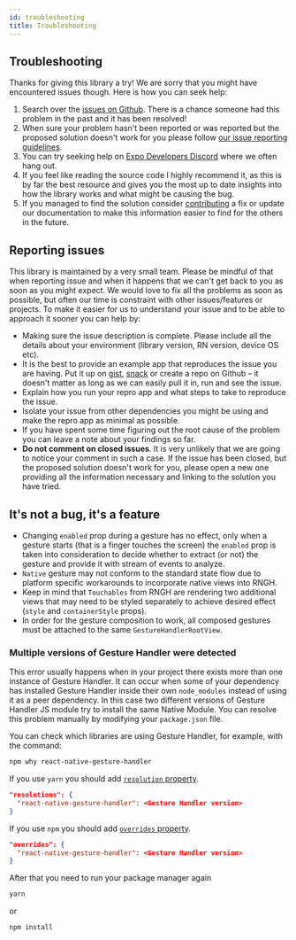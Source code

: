 ```yaml
---
id: troubleshooting
title: Troubleshooting
---
```


## Troubleshooting

Thanks for giving this library a try! We are sorry that you might have encountered issues though. Here is how you can seek help:

1. Search over the [issues on Github](https://github.com/software-mansion/react-native-gesture-handler/issues). There is a chance someone had this problem in the past and it has been resolved!
2. When sure your problem hasn't been reported or was reported but the proposed solution doesn't work for you please follow [our issue reporting guidelines](#reporting-issues).
3. You can try seeking help on [Expo Developers Discord](https://chat.expo.dev/) where we often hang out.
4. If you feel like reading the source code I highly recommend it, as this is by far the best resource and gives you the most up to date insights into how the library works and what might be causing the bug.
5. If you managed to find the solution consider [contributing](introduction.md#contributing) a fix or update our documentation to make this information easier to find for the others in the future.

## Reporting issues

This library is maintained by a very small team.
Please be mindful of that when reporting issue and when it happens that we can't get back to you as soon as you might expect.
We would love to fix all the problems as soon as possible, but often our time is constraint with other issues/features or projects.
To make it easier for us to understand your issue and to be able to approach it sooner you can help by:

- Making sure the issue description is complete. Please include all the details about your environment (library version, RN version, device OS etc).
- It is the best to provide an example app that reproduces the issue you are having. Put it up on [gist](https://gist.github.com/), [snack](https://snack.expo.io) or create a repo on Github – it doesn't matter as long as we can easily pull it in, run and see the issue.
- Explain how you run your repro app and what steps to take to reproduce the issue.
- Isolate your issue from other dependencies you might be using and make the repro app as minimal as possible.
- If you have spent some time figuring out the root cause of the problem you can leave a note about your findings so far.
- **Do not comment on closed issues**. It is very unlikely that we are going to notice your comment in such a case. If the issue has been closed, but the proposed solution doesn't work for you, please open a new one providing all the information necessary and linking to the solution you have tried.

## It's not a bug, it's a feature

- Changing `enabled` prop during a gesture has no effect, only when a gesture starts (that is a finger touches the screen) the `enabled` prop is taken into consideration to decide whether to extract (or not) the gesture and provide it with stream of events to analyze.
- `Native` gesture may not conform to the standard state flow due to platform specific workarounds to incorporate native views into RNGH.
- Keep in mind that `Touchables` from RNGH are rendering two additional views that may need to be styled separately to achieve desired effect (`style` and `containerStyle` props).
- In order for the gesture composition to work, all composed gestures must be attached to the same `GestureHandlerRootView`.

### Multiple versions of Gesture Handler were detected

This error usually happens when in your project there exists more than one instance of Gesture Handler. It can occur when some of your dependency has installed Gesture Handler inside their own `node_modules` instead of using it as a peer dependency. In this case two different versions of Gesture Handler JS module try to install the same Native Module. You can resolve this problem manually by modifying your `package.json` file.

You can check which libraries are using Gesture Handler, for example, with the command:
```bash
npm why react-native-gesture-handler
``` 

If you use `yarn` you should add [`resolution` property](https://classic.yarnpkg.com/lang/en/docs/selective-version-resolutions/).
```json
"resolutions": {
  "react-native-gesture-handler": <Gesture Handler version>
}
```

If you use `npm` you should add [`overrides` property](https://docs.npmjs.com/cli/v8/configuring-npm/package-json#overrides).
```json
"overrides": {
  "react-native-gesture-handler": <Gesture Handler version>
}
```

After that you need to run your package manager again
```bash
yarn
```
or
```bash
npm install
```
